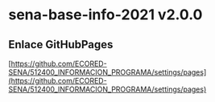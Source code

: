 # **sena-base-info-2021 v2.0.0**

## **Enlace GitHubPages**

[https://github.com/ECORED-SENA/512400_INFORMACION_PROGRAMA/settings/pages](https://github.com/ECORED-SENA/512400_INFORMACION_PROGRAMA/settings/pages)

#
